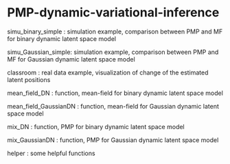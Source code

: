 # PMP-dynamic-variational-inference

simu_binary_simple : simulation example, comparison between PMP and MF for binary dynamic latent space model

simu_Gaussian_simple: simulation example, comparison between PMP and MF for Gaussian dynamic latent space model

classroom : real data example, visualization of change of the estimated latent positions    

mean_field_DN : function, mean-field for binary dynamic latent space model

mean_field_GaussianDN : function, mean-field for Gaussian dynamic latent space model

mix_DN : function, PMP for binary dynamic latent space model

mix_GaussianDN : function, PMP for Gaussian dynamic latent space model

helper : some helpful functions


